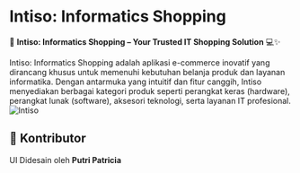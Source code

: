 
# Intiso: Informatics Shopping

🛒 **Intiso: Informatics Shopping – Your Trusted IT Shopping Solution** 💻✨

Intiso: Informatics Shopping adalah aplikasi e-commerce inovatif yang dirancang khusus untuk memenuhi kebutuhan belanja produk dan layanan informatika. Dengan antarmuka yang intuitif dan fitur canggih, Intiso menyediakan berbagai kategori produk seperti perangkat keras (hardware), perangkat lunak (software), aksesori teknologi, serta layanan IT profesional.
![Intiso](https://github.com/user-attachments/assets/935bb540-6e0d-434d-a441-72386f273f3e)

## 👤 Kontributor
UI Didesain oleh **Putri Patricia**
